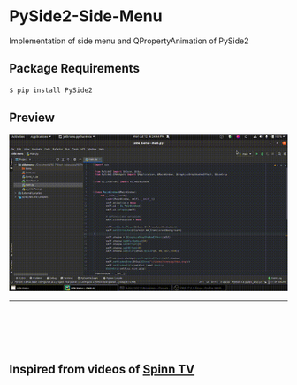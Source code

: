 # PySide2-Side-Menu
Implementation of side menu and QPropertyAnimation of PySide2

## Package Requirements
```bash
$ pip install PySide2
```
## Preview
<p align="center">
    <img src="preview.gif">
</p>

<hr>
<br>
<br>
<br>
<br>

## Inspired from videos of [Spinn TV](https://www.youtube.com/channel/UCJVsWdUC3M8p-q67RXPujkg)